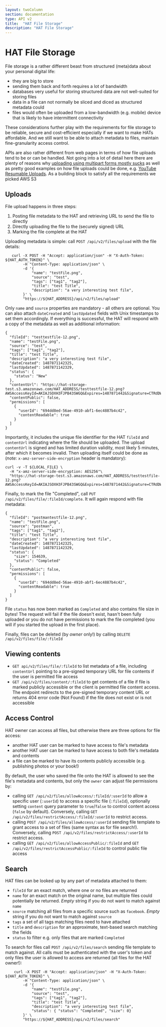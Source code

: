 ```yaml
---
layout: twoColumn
section: documentation
type: API v2
title:  "HAT File Storage"
description: "HAT File Storage"
---
```


# HAT File Storage

File storage is a rather different beast from structured (meta)data about your personal digital life:

- they are big to store
- sending them back and forth requires a lot of bandwidth
- databases very useful for storing structured data are not well-suited for storing files
- data in a file can not normally be sliced and diced as structured metadata could
- files would often be uploaded from a low-bandwidth (e.g. mobile) device that is likely to have intermittent connectivity

These considerations further play with the requirements for file storage to be reliable, secure and cost-efficient especially if we want to make HATs affordable. And we still want to be able to attach metadata to files, maintain fine-granularity access control.

APIs are also rather different from web pages in terms of how file uploads tend to be or can be handled. Not going into a lot of detail here there are plenty of reasons why [uploading using multipart forms mostly sucks](https://philsturgeon.uk/api/2016/01/04/http-rest-api-file-uploads/) as well as pretty good examples on how file uploads could be done, e.g. [YouTube Resumable Uploads](https://developers.google.com/youtube/v3/guides/using_resumable_upload_protocol). As a building block to satisfy all the requirements we picked AWS S3

## Uploads

File upload happens in three steps:

1. Posting file metadata to the HAT and retrieving URL to send the file to directly
2. Directly uploading the file to the (securely signed) URL
3. Marking the file complete at the HAT

Uploading metadata is simple: call `POST /api/v2/files/upload` with the file details:

```curl
   curl -X POST -H "Accept: application/json" -H "X-Auth-Token: ${HAT_AUTH_TOKEN}" \
    	-H "Content-Type: application/json" \
    	-d '{
			"name": "testFile.png",
			"source": "test",
			"tags": ["tag1", "tag2"],
			"title": "test Title",
			"description": "a very interesting test file",
		}' \
		"https://${HAT_ADDRESS}/api/v2/files/upload"
```

Only `name` and `source` properties are mandatory - all others are optional. You can also attach `dateCreated` and `lastUpdated` fields with Unix timestamps to set them accordingly. If everything is successful, the HAT will respond with a copy of the metadata as well as additional information:

```
{
  "fileId": "testtestfile-12.png",
  "name": "testFile.png",
  "source": "test",
  "tags": ["tag1", "tag2"],
  "title": "test Title",
  "description": "a very interesting test file",
  "dateCreated": 1487871142325,
  "lastUpdated": 1487871142329,
  "status": {
    "status": "New"
  },
  "contentUrl": "https://hat-storage-test.s3.amazonaws.com/HAT_ADDRESS/testtestfile-12.png?AWSAccessKeyId=AKIAJSOXH3FJPB43SWGQ&Expires=1487871442&Signature=CTRdDW8nKBqNcuwK0ssH77zjkec%3D",
  "contentPublic": false,
  "permissions": [
    {
      "userId": "694dd8ed-56ae-4910-abf1-6ec4887b4c42",
      "contentReadable": true
    }
  ]
}
```

Importantly, it includes the unique file identifier for the HAT `fileId` and `contentUrl` indicating where the file should be uploaded. The upload `contentUrl` is signed and has limited duration validity, most likely 5 minutes, after which it becomes invalid. Then uploading itself could be done as (*note:* `x-amz-server-side-encryption` header is mandatory):

```curl
curl -v -T ${LOCAL_FILE} \
  -H "x-amz-server-side-encryption: AES256"\
  "https://hat-storage-test.s3.amazonaws.com/HAT_ADDRESS/testtestfile-12.png?AWSAccessKeyId=AKIAJSOXH3FJPB43SWGQ&Expires=1487871442&Signature=CTRdDW8nKBqNcuwK0ssH77zjkec%3D"
```

Finally, to mark the file "Completed", call `PUT /api/v2/files/file/:fileId/complete`. It will again respond with file metadata:

```
{
  "fileId": "postmantestfile-12.png",
  "name": "testFile.png",
  "source": "postman",
  "tags": ["tag1", "tag2"],
  "title": "test Title",
  "description": "a very interesting test file",
  "dateCreated": 1487871142325,
  "lastUpdated": 1487871142329,
  "status": {
    "size": 154639,
    "status": "Completed"
  },
  "contentPublic": false,
  "permissions": [
    {
      "userId": "694dd8ed-56ae-4910-abf1-6ec4887b4c42",
      "contentReadable": true
    }
  ]
}
```

File `status` has now been marked as `Completed` and also contains file size in bytes! The request will fail if the file doesn't exist, hasn't been fully uploaded or you do not have permissions to mark the file completed (you will if you started the upload in the first place).

Finally, files can be deleted (by *owner* only!) by calling `DELETE /api/v2/files/file/:fileId`

## Viewing contents

- `GET api/v2/files/file/:fileId` to list metadata of a file, including `contentUrl` pointing to a pre-signed temporary URL for file contents if the user is permitted file access
- `GET /api/v2/files/content/:fileId` to get contents of a file if file is marked publicly accessible or the client is permitted file content access. The endpoint redirects to the pre-signed temporary content URL or returns 404 error code (Not Found) if the file does not exist or is not accessible

## Access Control

HAT owner can access all files, but otherwise there are three options for file access:

- another HAT user can be marked to have access to file's metadata
- another HAT user can be marked to have access to both file's metadata and contents
- a file can be marked to have its contents publicly accessible (e.g. publishing photos or your book!)

By default, the user who saved the file onto the HAT is allowed to see the file's metadata and contents, but only the `owner` can adjust file permissions by:

- calling `GET /api/v2/files/allowAccess/:fileId/:userId` to allow a specific user (`:userId`) to access a specific file (`:fileId`), optionally setting `content` query parameter to `true`/`false` to control content access (`false` by default). Conversely, calling `GET /api/v2/files/restrictAccess/:fileId/:userId` to restrict access.
- calling `POST /api/v2/files/allowAccess/:userId` sending file template to grant access to a set of files (same syntax as for file search!). Conversely, calling `POST /api/v2/files/restrictAccess/:userId` to restrict access.
- calling `GET /api/v2/files/allowAccessPublic/:fileId` and `GET /api/v2/files/restrictAccessPublic/:fileId` to control public file access

## Search

HAT files can be looked up by any part of metadata attached to them:

- `fileId` for an exact match, where one or no files are returned
- `name` for an exact match on the original name, but multiple files could potentially be returned. *Empty* string if you do not want to match against `name`
- `source` matching all files from a specific source such as `facebook`. *Empty* string if you do not want to match against `source`
- `tags` a set of all tags matching files need to have attached
- `title` and `description` for an approximate, text-based search matching the fields
- `status` to filter e.g. only files that are marked `Completed`

To search for files call `POST /api/v2/files/search` sending file template to match against. All calls must be authenticated with the user's token and only files the user is allowed to access are returned (all files for the HAT owner!):

```curl
    curl -X POST -H "Accept: application/json" -H "X-Auth-Token: ${HAT_AUTH_TOKEN}" \
    	-H "Content-Type: application/json" \
    	-d '{
			"name": "testFile.png",
			"source": "test",
			"tags": ["tag1", "tag2"],
			"title": "test Title",
			"description": "a very interesting test file",
			"status": { "status": "Completed", "size": 0}
		}' \
		"https://${HAT_ADDRESS}/api/v2/files/search"
```

